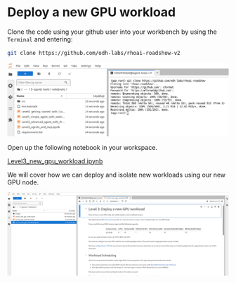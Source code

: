 # Deploy a new GPU workload

Clone the code using your github user into your workbench by using the `Terminal` and entering:

```bash
git clone https://github.com/odh-labs/rhoai-roadshow-v2
```

![images/clone-code.png](images/clone-code.png)

Open up the following notebook in your workspace.

<a href="https://github.com/odh-labs/rhoai-roadshow-v2/blob/main/site/docs/6-gpuaas/notebooks/Level3_new_gpu_workload.ipynb" target="_blank">Level3_new_gpu_workload.ipynb</a>

We will cover how we can deploy and isolate new workloads using our new GPU node.

![images/level3-new-gpu-workload.png](images/level3-new-gpu-workload.png)
